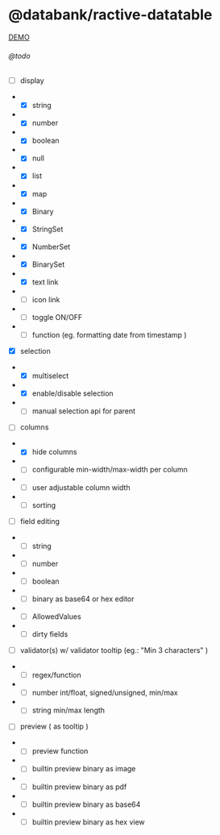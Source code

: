 # @databank/ractive-datatable

[DEMO](https://databank.github.io/ractive-datatable/demo/)

###### @todo

 - [ ] display
 -  - [x] string
 -  - [x] number
 -  - [x] boolean
 -  - [x] null
 -  - [x] list
 -  - [x] map
 -  - [x] Binary
 -  - [x] StringSet
 -  - [x] NumberSet
 -  - [x] BinarySet
 -  - [x] text link
 -  - [ ] icon link
 -  - [ ] toggle ON/OFF
 -  - [ ] function (eg. formatting date from timestamp )

 - [x] selection
 -  - [x] multiselect
 -  - [x] enable/disable selection
 -  - [ ] manual selection api for parent

 - [ ] columns
 -  - [x] hide columns
 -  - [ ] configurable min-width/max-width per column
 -  - [ ] user adjustable column width
 -  - [ ] sorting

 - [ ] field editing
 -  - [ ] string
 -  - [ ] number
 -  - [ ] boolean
 -  - [ ] binary as base64 or hex editor
 -  - [ ] AllowedValues
 -  - [ ] dirty fields

 - [ ] validator(s) w/ validator tooltip (eg.: "Min 3 characters" )
 -  -  [ ] regex/function
 -  -  [ ] number int/float, signed/unsigned, min/max
 -  -  [ ] string min/max length

 - [ ] preview ( as tooltip )
 -  - [ ] preview function
 -  - [ ] builtin preview binary as image
 -  - [ ] builtin preview binary as pdf
 -  - [ ] builtin preview binary as base64
 -  - [ ] builtin preview binary as hex view
